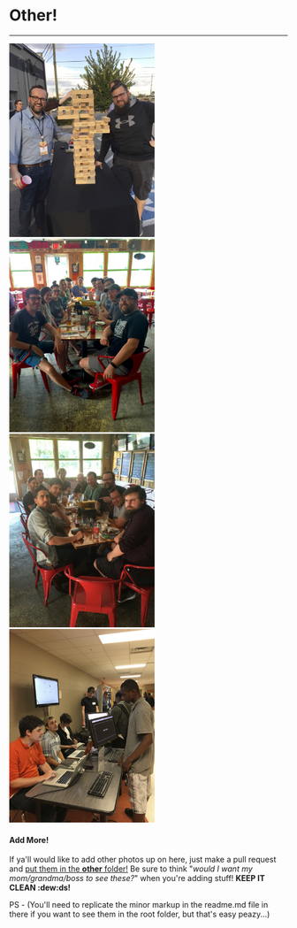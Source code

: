 # Other!
***

<img src="/other/Barcamp2016.jpg" height="350">
<img src="/other/DUMP TRUCK III.jpg" height="350">
<img src="/other/FriBeers2.jpg" height="350">
<img src="/other/NSSatStratford.jpg" height="350">

#### Add More!  
If ya'll would like to add other photos up on here, just make a pull request and [put them in the **other** folder!](/other) Be sure to think "_would I want my mom/grandma/boss to see these?_" when you're adding stuff! **KEEP IT CLEAN :dew:ds!**  

PS - (You'll need to replicate the minor markup in the readme.md file in there if you want to see them in the root folder, but that's easy peazy...)  
